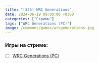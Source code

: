 ```yaml
---
title: "[345] WRC Generations"
date: 2024-06-19 09:00:00 +0300
categories: ["Стримы"]
tags: ["WRC Generations (PC)"]
image: /commons/games/wrcgenerations.jpg
---
```


### Игры на стриме:
+ [ ] [WRC Generations (PC)](/tags/wrc-generations-pc)
